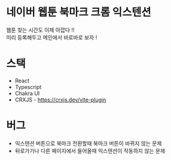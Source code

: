 # 네이버 웹툰 북마크 크롬 익스텐션
웹툰 찾는 시간도 이제 아깝다 !! <br>
미리 등록해두고 메인에서 바로바로 보자 !

# 스택
- React
- Typescript
- Chakra UI
- CRXJS - https://crxjs.dev/vite-plugin

# 버그
- 익스텐션 버튼으로 북마크 전환할때 북마크 버튼이 바뀌지 않는 문제
- 뒤로가기나 다른 페이지에서 들어올때 익스텐션이 작동하지 않는 문제

